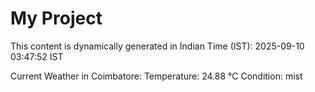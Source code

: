 # My Project

This content is dynamically generated in Indian Time (IST): 2025-09-10 03:47:52 IST


Current Weather in Coimbatore:
Temperature: 24.88 °C
Condition: mist
